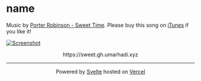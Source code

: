 # name

Music by [Porter Robinson - Sweet Time](https://www.youtube.com/watch?v=vlpvJLlAu3A). Please buy this song on [iTunes](https://music.apple.com/id/album/sweet-time/1550626757?i=1550626767) if you like it!

[![Screenshot](https://ik.imagekit.io/umarhadi/goldenhour/Screen_Shot_2021-04-20_at_01.21.02_zT8r4xeyr.png)](https://sweet.gh.umarhadi.xyz)

<p align="center">
  https://sweet.gh.umarhadi.xyz
</p>

---

<div align="center">

  Powered by [Svelte](https://svelte.dev) hosted on [Vercel](https://vercel.com)
  
</div>